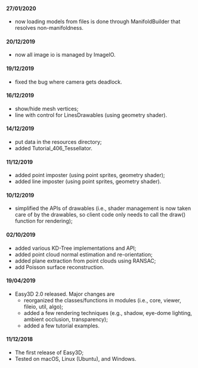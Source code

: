 #### 27/01/2020
  - now loading models from files is done through ManifoldBuilder that resolves non-manifoldness.

#### 20/12/2019
  - now all image io is managed by ImageIO.

#### 19/12/2019
  - fixed the bug where camera gets deadlock.

#### 16/12/2019
  - show/hide mesh vertices;
  - line with control for LinesDrawables (using geometry shader).

#### 14/12/2019
  - put data in the resources directory;
  - added Tutorial_406_Tessellator.

#### 11/12/2019
  - added point imposter (using point sprites, geometry shader);
  - added line imposter (using point sprites, geometry shader).

#### 10/12/2019 
  - simplified the APIs of drawables (i.e., shader management is now taken care of by the drawables, so client code only needs to call the draw() function for rendering);

#### 02/10/2019 
  - added various KD-Tree implementations and API;
  - added point cloud normal estimation and re-orientation;
  - added plane extraction from point clouds using RANSAC;
  - add Poisson surface reconstruction.

#### 19/04/2019
  - Easy3D 2.0 released. Major changes are
    - reorganized the classes/functions in modules (i.e., core, viewer, fileio, util, algo);
    - added a few rendering techniques (e.g., shadow, eye-dome lighting, ambient occlusion, transparency);
    - added a few tutorial examples.

#### 11/12/2018
  - The first release of Easy3D;
  - Tested on macOS, Linux (Ubuntu), and Windows.
